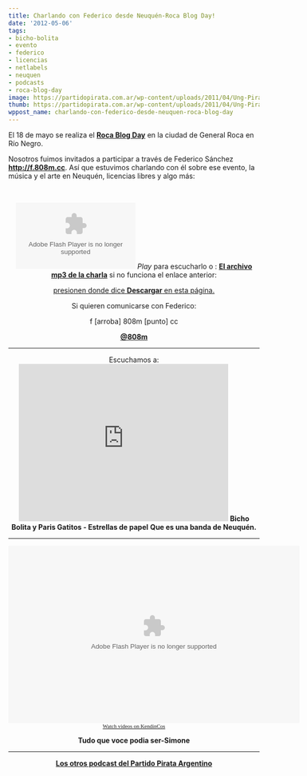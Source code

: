 ```yaml
---
title: Charlando con Federico desde Neuquén-Roca Blog Day!
date: '2012-05-06'
tags:
- bicho-bolita
- evento
- federico
- licencias
- netlabels
- neuquen
- podcasts
- roca-blog-day
image: https://partidopirata.com.ar/wp-content/uploads/2011/04/Ung-Pirat-gubben2.png
thumb: https://partidopirata.com.ar/wp-content/uploads/2011/04/Ung-Pirat-gubben2-150x150.png
wppost_name: charlando-con-federico-desde-neuquen-roca-blog-day
---
```


El 18 de mayo se realiza el <strong><a href="http://www.rocablogday.com.ar/" target="_blank">Roca Blog Day</a></strong> en la ciudad de General Roca en Río Negro.

Nosotros fuimos invitados a participar a través de Federico Sánchez  <strong><a href="http://f.808m.cc/">http://f.808m.cc</a></strong>. Así que estuvimos charlando con él sobre ese evento, la música y el arte en Neuquén, licencias libres y algo más:

&nbsp;

<center>
<object id="player1207974" width="240" height="133" classid="clsid:d27cdb6e-ae6d-11cf-96b8-444553540000" codebase="http://download.macromedia.com/pub/shockwave/cabs/flash/swflash.cab#version=6,0,40,0"><param name="AllowScriptAccess" value="always" /><param name="allowFullScreen" value="true" /><param name="wmode" value="transparent" /><param name="src" value="http://www.ivoox.com/playerivoox_ee_1207974_1.html" /><param name="allowfullscreen" value="true" /><param name="allowscriptaccess" value="always" /><embed id="player1207974" width="240" height="133" type="application/x-shockwave-flash" src="http://www.ivoox.com/playerivoox_ee_1207974_1.html" AllowScriptAccess="always" allowFullScreen="true" wmode="transparent" allowfullscreen="true" allowscriptaccess="always" /></object>
<em>Play</em> para escucharlo o :
<strong><a href="http://www.ivoox.com/charlando-federico-desde-neuquen-roca-blog-day_md_1207974_1.mp3" target="_blank">El archivo mp3 de la charla</a></strong> si no funciona el enlace anterior:</center>
<p style="text-align: center;"><a href="http://www.ivoox.com/charlando-federico-desde-neuquen-roca-blog-day-audios-mp3_rf_1207974_1.html" target="_blank">presionen donde dice <strong>Descargar</strong> en esta página.</a></p>
<p style="text-align: center;">Si quieren comunicarse con Federico:</p>
<p style="text-align: center;">f [arroba] 808m [punto] cc</p>
<p style="text-align: center;"><strong><a href="https://twitter.com/@808m" target="_blank">@808m</a></strong></p>


<hr />

<center>Escuchamos a:
<iframe src="http://www.youtube.com/embed/a42o_WtTVxg" frameborder="0" width="420" height="315"></iframe>
<strong>Bicho Bolita y Paris Gatitos - Estrellas de papel</strong>
<strong> Que es una banda de Neuquén.</strong></center>

<hr />
<p style="text-align: center;"><object width="584" height="355" classid="clsid:d27cdb6e-ae6d-11cf-96b8-444553540000" codebase="http://download.macromedia.com/pub/shockwave/cabs/flash/swflash.cab#version=6,0,40,0"><param name="wmode" value="transparent" /><param name="allowscriptaccess" value="always" /><param name="allowFullScreen" value="true" /><param name="flashvars" value="config=http%3A%2F%2Fwww%2Ekc%2Dstatic%2Ecom%2F%3Ft%3D%26i%3DWhljntxptvzptlpptfj" /><param name="src" value="http://www.kc-static.com/player.swf" /><param name="allowfullscreen" value="true" /><embed width="584" height="355" type="application/x-shockwave-flash" src="http://www.kc-static.com/player.swf" wmode="transparent" allowscriptaccess="always" allowFullScreen="true" flashvars="config=http%3A%2F%2Fwww%2Ekc%2Dstatic%2Ecom%2F%3Ft%3D%26i%3DWhljntxptvzptlpptfj" allowfullscreen="true" /></object>
<a title="Watch videos on KendinCos" href="http://www.kendincos.es"><span style="font-color: black; font-size: 11px; font-family: verdana;">Watch videos on KendinCos</span></a></p>
<p style="text-align: center;"><strong>Tudo que voce podia ser-Simone</strong></p>


<hr />
<p style="text-align: center;"><strong><a href="https://partidopirata.com.ar/857/indice-con-los-podcast-del-partido-pirata-argentino">Los otros podcast del Partido Pirata Argentino</a></strong></p>
